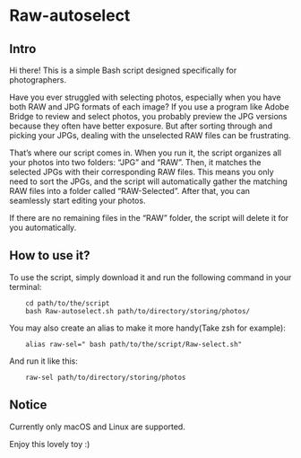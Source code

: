 # Raw-autoselect

## Intro
Hi there! This is a simple Bash script designed specifically for photographers.

Have you ever struggled with selecting photos, especially when you have both RAW and JPG formats of each image? If you use a program like Adobe Bridge to review and select photos, you probably preview the JPG versions because they often have better exposure. But after sorting through and picking your JPGs, dealing with the unselected RAW files can be frustrating.

That’s where our script comes in. When you run it, the script organizes all your photos into two folders: “JPG” and “RAW”. Then, it matches the selected JPGs with their corresponding RAW files. This means you only need to sort the JPGs, and the script will automatically gather the matching RAW files into a folder called “RAW-Selected”. After that, you can seamlessly start editing your photos.

If there are no remaining files in the “RAW” folder, the script will delete it for you automatically.

## How to use it?
To use the script, simply download it and run the following command in your terminal:

        cd path/to/the/script
        bash Raw-autoselect.sh path/to/directory/storing/photos/
    
You may also create an alias to make it more handy(Take zsh for example):
    
        alias raw-sel=" bash path/to/the/script/Raw-select.sh"
    
And run it like this:

        raw-sel path/to/directory/storing/photos

## Notice

Currently only macOS and Linux are supported. 

Enjoy this lovely toy :)
